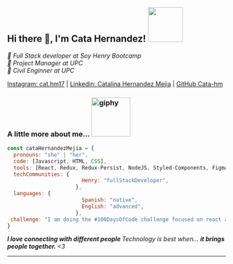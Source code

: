   ## Hi there 👋, I'm Cata Hernandez! <img src="https://user-images.githubusercontent.com/110860662/230705107-d5735a21-7581-455c-a111-43759ed56256.gif" width=80 height=80>
  
</h2>
<p>
  <em>📖 Full Stack developer at 
      <a>
      Soy Henry Bootcamp
      </a>
    </br>📖 Project Manager at 
      UPC
      </a>
    </br>📖 Civil Enginner at 
      UPC
      </a>
  </em>
</p>

[Instagram: cat.hm17](https://www.instagram.com/cat.hm17) |
[Linkedin: Catalina Hernandez Mejia](https://www.linkedin.com/in/catalina-hernandez-mejia/) |
[GitHub Cata-hm](https://github.com/Cata-hm)


### A little more about me... <img src="https://user-images.githubusercontent.com/110860662/230705574-67bbe737-33dc-40e4-b71d-94646fd72692.gif" alt="giphy" width="90">


```javascript
const cataHernandezMejia = {
  pronouns: "she" | "her",
  code: [Javascript, HTML, CSS],
  tools: [React, Redux, Redux-Persist, NodeJS, Styled-Components, Figma, MaterialUI],
  techCommunities: {
                        Henry: "fullStackDeveloper",
                      },
  languages: {
                        Spanish: "native",
                        English: "advanced",
                      },
 challenge: "I am doing the #100DaysOfCode challenge focused on react and typescript"
}
```

<em>
  <b>
  I love connecting with different people
  </b> 
  Technology is best when...
  <b>
  it brings people together.
  </b> 
  <3
 </em>

---
